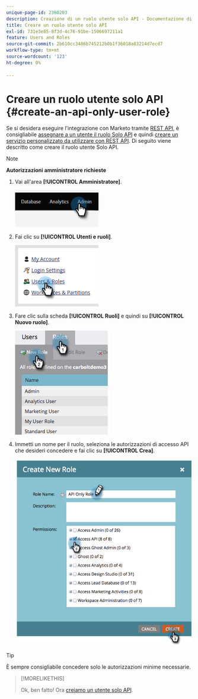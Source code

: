 ```yaml
---
unique-page-id: 2360203
description: Creazione di un ruolo utente solo API - Documentazione di Marketo - Documentazione del prodotto
title: Creare un ruolo utente solo API
exl-id: 731e3e85-8f3d-4c76-91be-1506697211a1
feature: Users and Roles
source-git-commit: 2b610cc3486b745212b0b1f36018a83214d7ecd7
workflow-type: tm+mt
source-wordcount: '123'
ht-degree: 0%

---
```


# Creare un ruolo utente solo API {#create-an-api-only-user-role}

Se si desidera eseguire l&#39;integrazione con Marketo tramite [REST API](https://experienceleague.adobe.com/it/docs/marketo-developer/marketo/rest/rest-api), è consigliabile [assegnare a un utente il ruolo Solo API](/help/marketo/product-docs/administration/users-and-roles/create-an-api-only-user.md) e quindi [creare un servizio personalizzato da utilizzare con REST API](/help/marketo/product-docs/administration/additional-integrations/create-a-custom-service-for-use-with-rest-api.md). Di seguito viene descritto come creare il ruolo utente Solo API.

>[!NOTE]
>
>**Autorizzazioni amministratore richieste**

1. Vai all&#39;area **[!UICONTROL Amministratore]**.

   ![](assets/create-an-api-only-user-role-1.png)

1. Fai clic su **[!UICONTROL Utenti e ruoli]**.

   ![](assets/create-an-api-only-user-role-2.png)

1. Fare clic sulla scheda **[!UICONTROL Ruoli]** e quindi su **[!UICONTROL Nuovo ruolo]**.

   ![](assets/create-an-api-only-user-role-3.png)

1. Immetti un nome per il ruolo, seleziona le autorizzazioni di accesso API che desideri concedere e fai clic su **[!UICONTROL Crea]**.

   ![](assets/create-an-api-only-user-role-4.png)

>[!TIP]
>
>È sempre consigliabile concedere solo le autorizzazioni minime necessarie.

>[!MORELIKETHIS]
>
>Ok, ben fatto! Ora [creiamo un utente solo API](/help/marketo/product-docs/administration/users-and-roles/create-an-api-only-user.md).
